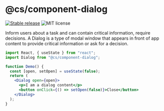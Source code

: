 # @cs/component-dialog

[![Stable release](https://img.shields.io/npm/v/@ciceksepeti/cui/dialog.svg)](https://npm.im/@ciceksepeti/cui/dialog) ![MIT license](https://badgen.now.sh/badge/license/MIT)

 Inform users about a task and can contain critical information, require decisions. A Dialog is a type of modal window that appears in front of app content to provide critical information or ask for a decision.

```jsx
import React, { useState } from "react";
import Dialog from "@cs/component-dialog";

function Demo() {
  const [open, setOpen] = useState(false);
  return (
    <Dialog open={open}>
      <p>I am a dialog content</p>
      <button onClick={() => setOpen(false)}>Close</button>
    </Dialog>
  );
}
```
